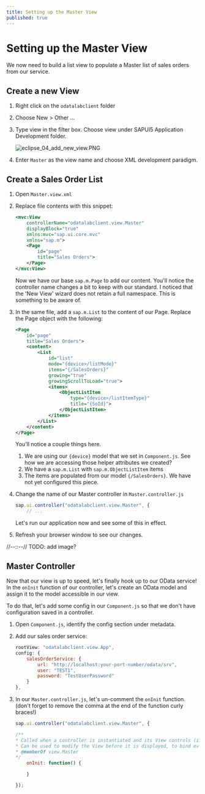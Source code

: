 ```yaml
---
title: Setting up the Master View
published: true
---
```


# Setting up the Master View

We now need to build a list view to populate a Master list of sales orders from our service.

## Create a new View

1. Right click on the `odatalabclient` folder
1. Choose New > Other &hellip;
1. Type view in the filter box. Choose view under SAPUI5 Application Development folder.

    ![eclipse_04_add_new_view.PNG]({{site.baseurl}}/img/eclipse_04_add_new_view.PNG)

1. Enter `Master` as the view name and choose XML development paradigm.

## Create a Sales Order List

1. Open `Master.view.xml`

1. Replace file contents with this snippet:

    ```xml
    <mvc:View
        controllerName="odatalabclient.view.Master"
        displayBlock="true"
        xmlns:mvc="sap.ui.core.mvc"
        xmlns="sap.m">
        <Page
            id="page"
            title="Sales Orders">
        </Page>
    </mvc:View>
    ```

    Now we have our base `sap.m.Page` to add our content. You'll notice the controller name changes a bit to keep with our standard. I noticed that the 'New View' wizard does not retain a full namespace. This is something to be aware of.

1. In the same file, add a `sap.m.List` to the content of our Page. Replace the Page object with the following:

    ```xml
    <Page
        id="page"
        title="Sales Orders">
        <content>
            <List
                id="list"
                mode="{device>/listMode}"
                items="{/SalesOrders}"
                growing="true"
                growingScrollToLoad="true">
                <items>
                    <ObjectListItem
                        type="{device>/listItemType}"
                        title="{SoId}">
                    </ObjectListItem>
                </items>
            </List>
        </content>
    </Page>
    ```

    You'll notice a couple things here.

    1. We are using our `{device}` model that we set in `Component.js`. See how we are accessing those helper attributes we created?
    1. We have a `sap.m.List` with `sap.m.ObjectListItem` items
    1. The items are populated from our model `{/SalesOrders}`. We have not yet configured this piece.

1. Change the name of our Master controller in `Master.controller.js`

    ```js
    sap.ui.controller("odatalabclient.view.Master", {
        // ...
    ```

    Let's run our application now and see some of this in effect.

1. Refresh your browser window to see our changes.

//--::--// TODO: add image?

## Master Controller

Now that our view is up to speed, let's finally hook up to our OData service! In the `onInit` function of our controller, let's create an OData model and assign it to the model accessible in our view.

To do that, let's add some config in our `Component.js` so that we don't have configuration saved in a controller.

1. Open `Component.js`, identify the config section under metadata.
1. Add our sales order service:

    ```js
    rootView: "odatalabclient.view.App",
    config: {
        salesOrderService: {
            url: "http://localhost:your-port-number/odata/srv",
            user: "TEST1",
            password: "TestUserPassword"
        }
    },
    ```

1. In our `Master.controller.js`, let's un-comment the `onInit` function. (don't forget to remove the comma at the end of the function curly braces!)

    ```js
    sap.ui.controller("odatalabclient.view.Master", {

    /**
    * Called when a controller is instantiated and its View controls (if available) are already created.
    * Can be used to modify the View before it is displayed, to bind event handlers and do other one-time initialization.
    * @memberOf view.Master
    */
        onInit: function() {

        }

    });
    ```





